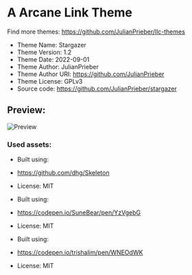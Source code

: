 # A Arcane Link Theme
Find more themes: https://github.com/JulianPrieber/llc-themes
                                                                                                                                                                         
*	Theme Name: Stargazer
*	Theme Version: 1.2
*	Theme Date: 2022-09-01
*	Theme Author: JulianPrieber
*	Theme Author URI: https://github.com/JulianPrieber
*	Theme License: GPLv3
*	Source code: https://github.com/JulianPrieber/stargazer

## Preview:
![Preview](https://i.imgur.com/S84rKl4.gif)


### Used assets:
* Built using:
* https://github.com/dhg/Skeleton
* License: MIT

* Built using:
* https://codepen.io/SuneBear/pen/YzVgebG
* License: MIT

* Built using:
* https://codepen.io/trishalim/pen/WNEOdWK
* License: MIT
